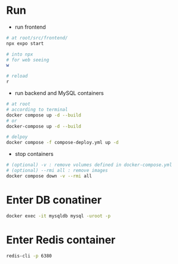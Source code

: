 # Run
- run frontend
```bash
# at root/src/frontend/
npx expo start

# into npx
# for web seeing
w

# reload
r
```
- run backend and MySQL containers 
```bash
# at root
# according to terminal
docker compose up -d --build
# or
docker-compose up -d --build

# delpoy
docker compose -f compose-deploy.yml up -d
```
- stop containers 
```bash
# (optional) -v : remove volumes defined in docker-compose.yml
# (optional) --rmi all : remove images
docker compose down -v --rmi all
```

# Enter DB conatiner
```bash
docker exec -it mysqldb mysql -uroot -p
```

# Enter Redis container
```bash
redis-cli -p 6380
```